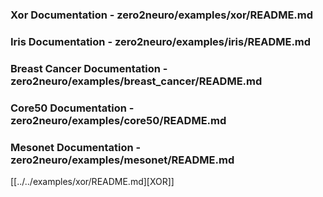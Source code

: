 ### Xor Documentation - zero2neuro/examples/xor/README.md
### Iris Documentation - zero2neuro/examples/iris/README.md
### Breast Cancer Documentation - zero2neuro/examples/breast_cancer/README.md
### Core50 Documentation - zero2neuro/examples/core50/README.md
### Mesonet Documentation - zero2neuro/examples/mesonet/README.md
[[../../examples/xor/README.md][XOR]]
